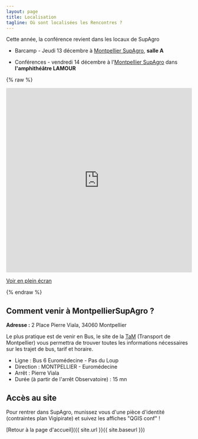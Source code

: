 ```yaml
---
layout: page
title: Localisation
tagline: Où sont localisées les Rencontres ?
---
```


Cette année, la conférence revient dans les locaux de SupAgro

* Barcamp - Jeudi 13 décembre à [Montpellier SupAgro](https://www.supagro.fr), **salle A**

* Conférences - vendredi 14 décembre à l'[Montpellier SupAgro](https://www.supagro.fr) dans **l'amphithéâtre LAMOUR**

<!-- **[Cliquez ici pour voir une cartographie des localisations et les moyens de transport proposés]({{ site.url }}{{ site.baseurl }}/carte.html)** -->

{% raw %}
<div>
<iframe width="100%" height="500px" frameBorder="0" src="http://umap.openstreetmap.fr/en/map/untitled-map_235342?scaleControl=true&miniMap=false&scrollWheelZoom=true&zoomControl=true&allowEdit=false&moreControl=false&searchControl=true&tilelayersControl=true&embedControl=null&datalayersControl=true&onLoadPanel=undefined&captionBar=false&datalayers=598209&locateControl=true#15/43.6111/3.8649"></iframe><p><a href="http://umap.openstreetmap.fr/en/map/untitled-map_235342?scaleControl=true&miniMap=false&scrollWheelZoom=true&zoomControl=true&allowEdit=false&moreControl=false&searchControl=true&tilelayersControl=true&embedControl=null&datalayersControl=true&onLoadPanel=undefined&captionBar=false&datalayers=598209&locateControl=true#15/43.6111/3.8649">Voir en plein écran</a></p>
</div>
{% endraw %}

## Comment venir à MontpellierSupAgro ?

**Adresse :** 2 Place Pierre Viala, 34060 Montpellier

Le plus pratique est de venir en Bus, le site de la [TaM](http://www.tam-voyages.com/index.asp) (Transport de Montpellier) vous permettra de trouver toutes les informations nécessaires sur les trajet de bus, tarif et horaire.

* Ligne :  Bus   6    Euromédecine - Pas du Loup
* Direction :  MONTPELLIER - Euromédecine
* Arrêt :  Pierre Viala
* Durée (à partir de l'arrêt Observatoire) : 15 mn

## Accès au site

Pour rentrer dans SupAgro, munissez vous d'une pièce d'identité (contraintes plan Vigipirate) et suivez les affiches "QGIS conf" !

[Retour à la page d'accueil]({{ site.url }}{{ site.baseurl }})
